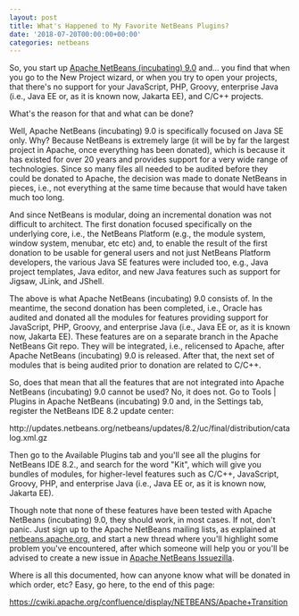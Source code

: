 ```yaml
---
layout: post
title: What's Happened to My Favorite NetBeans Plugins?
date: '2018-07-20T00:00:00+00:00'
categories: netbeans
---
```

So, you start up <a href="https://blogs.apache.org/netbeans/entry/tentative-schedule-for-apache-netbeans">Apache NetBeans (incubating) 9.0</a> and... you find that when you go to the New Project wizard, or when you try to open your projects, that there's no support for your JavaScript, PHP, Groovy, enterprise Java (i.e., Java EE or, as it is known now, Jakarta EE), and C/C++ projects.

<p>What's the reason for that and what can be done?</p>

<p>Well, Apache NetBeans (incubating) 9.0 is specifically focused on Java SE only. Why? Because NetBeans is extremely large (it will be by far the largest project in Apache, once everything has been donated), which is because it has existed for over 20 years and provides support for a very wide range of technologies. Since so many files all needed to be audited before they could be donated to Apache, the decision was made to donate NetBeans in pieces, i.e., not everything at the same time because that would have taken much too long.</p>

<p>And since NetBeans is modular, doing an incremental donation was not difficult to architect. The first donation focused specifically on the underlying core, i.e., the NetBeans Platform (e.g., the module system, window system, menubar, etc etc) and, to enable the result of the first donation to be usable for general users and not just NetBeans Platform developers, the various Java SE features were included too, e.g., Java project templates, Java editor, and new Java features such as support for Jigsaw, JLink, and JShell.</p>

<p>The above is what Apache NetBeans (incubating) 9.0 consists of. In the meantime, the second donation has been completed, i.e., Oracle has audited and donated all the modules for features providing support for JavaScript, PHP, Groovy, and enterprise Java (i.e., Java EE or, as it is known now, Jakarta EE). These features are on a separate branch in the Apache NetBeans Git repo. They will be integrated, i.e., relicensed to Apache, after Apache NetBeans (incubating) 9.0 is released. After that, the next set of modules that is being audited prior to donation are related to C/C++.</p>

<p>So, does that mean that all the features that are not integrated into Apache NetBeans (incubating) 9.0 cannot be used? No, it does not. Go to Tools | Plugins in Apache NetBeans (incubating) 9.0 and, in the Settings tab, register the NetBeans IDE 8.2 update center:</p>

<p>http://updates.netbeans.org/netbeans/updates/8.2/uc/final/distribution/catalog.xml.gz</p>

<p>Then go to the Available Plugins tab and you'll see all the plugins for NetBeans IDE 8.2., and search for the word "Kit", which will give you bundles of modules, for higher-level features such as C/C++, JavaScript, Groovy, PHP, and enterprise Java (i.e., Java EE or, as it is known now, Jakarta EE).</p>

<p>Though note that none of these features have been tested with Apache NetBeans (incubating) 9.0, they should work, in most cases. If not, don't panic. Just sign up to the Apache NetBeans mailing lists, as explained at <a href="https://netbeans.apache.org">netbeans.apache.org</a>, and start a new thread where you'll highlight some problem you've encountered, after which someone will help you or you'll be advised to create a new issue in <a href="https://issues.apache.org/jira/projects/NETBEANS">Apache NetBeans Issuezilla</a>.</p>

<p>Where is all this documented, how can anyone know what will be donated in which order, etc? Easy, go here, to the end of this page:</p>

<p><a href="https://cwiki.apache.org/confluence/display/NETBEANS/Apache+Transition">https://cwiki.apache.org/confluence/display/NETBEANS/Apache+Transition</a></p>
